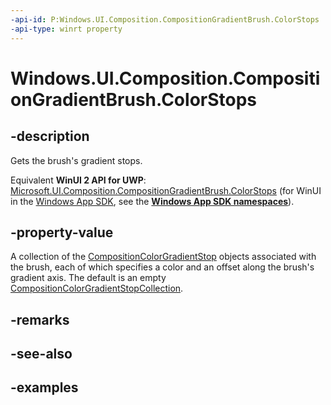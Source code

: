 ```yaml
---
-api-id: P:Windows.UI.Composition.CompositionGradientBrush.ColorStops
-api-type: winrt property
---
```


<!-- Property syntax.
public CompositionColorGradientStopCollection ColorStops { get; }
-->

# Windows.UI.Composition.CompositionGradientBrush.ColorStops

## -description

Gets the brush's gradient stops.

Equivalent **WinUI 2 API for UWP**: [Microsoft.UI.Composition.CompositionGradientBrush.ColorStops](/windows/winui/api/microsoft.ui.composition.compositiongradientbrush.colorstops) (for WinUI in the [Windows App SDK](/windows/apps/windows-app-sdk/), see the **[Windows App SDK namespaces](/windows/windows-app-sdk/api/winrt/)**).

## -property-value

A collection of the [CompositionColorGradientStop](compositioncolorgradientstop.md) objects associated with the brush, each of which specifies a color and an offset along the brush's gradient axis. The default is an empty [CompositionColorGradientStopCollection](compositioncolorgradientstopcollection.md).

## -remarks

## -see-also

## -examples

